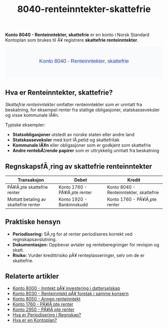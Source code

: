 ﻿---
title: "8040-renteinntekter-skattefrie"
meta_title: "8040-renteinntekter-skattefrie"
meta_description: '**Konto 8040 - Renteinntekter, skattefrie** er en konto i Norsk Standard Kontoplan som brukes til Ã¥ registrere **skattefrie renteinntekter**.'
slug: 8040-renteinntekter-skattefrie
type: blog
layout: pages/single
---

**Konto 8040 - Renteinntekter, skattefrie** er en konto i Norsk Standard Kontoplan som brukes til Ã¥ registrere **skattefrie renteinntekter**.

![Illustrasjon av konto 8040 Renteinntekter, skattefrie](8040-renteinntekter-skattefrie-image.svg)

## Hva er Renteinntekter, skattefrie?

*Skattefrie renteinntekter* omfatter renteinntekter som er unntatt fra beskatning, for eksempel renter fra statlige obligasjoner, statskasseveksler og visse kommunale lÃ¥n.

Typiske eksempler:
* **Statsobligasjoner** utstedt av norske staten eller andre land
* **Statskasseveksler** med kort lÃ¸petid og skattefritak
* **Kommunale lÃ¥n** eller obligasjoner som er godkjent som skattefrie
* **Andre rentebÃ¦rende papirer** som er uttrykkelig unntatt fra beskatning

## RegnskapsfÃ¸ring av skattefrie renteinntekter

| Transaksjon                          | Debet                       | Kredit                                   |
|--------------------------------------|-----------------------------|------------------------------------------|
| PÃ¥lÃ¸pte skattefrie renter           | Konto 1760 - PÃ¥lÃ¸pte renter | Konto 8040 - Renteinntekter, skattefrie |
| Mottatt betaling av skattefrie renter | Konto 1920 - Bankinnskudd   | Konto 1760 - PÃ¥lÃ¸pte renter             |

## Praktiske hensyn

* **Periodisering:** SÃ¸rg for at renter periodiseres korrekt ved regnskapsavslutning.
* **Dokumentasjon:** Oppbevar avtaler og renteberegninger for revisjon og skatt.
* **Risiko:** Vurder kredittrisiko pÃ¥ renteplasseringer, selv om de er skattefrie.

## Relaterte artikler

* [Konto 8000 - Inntekt pÃ¥ investering i datterselskap](/blogs/kontoplan/8000-inntekt-pa-investering-i-datterselskap "Konto 8000 - Inntekt pÃ¥ investering i datterselskap")
* [Konto 8030 - Renteinntekt pÃ¥ foretak i samme konsern](/blogs/kontoplan/8030-renteinntekt-pa-foretak-i-samme-konsern "Konto 8030 - Renteinntekt pÃ¥ foretak i samme konsern")
* [Konto 8050 - Annen renteinntekt](/blogs/kontoplan/8050-annen-renteinntekt "Konto 8050 - Annen renteinntekt: RegnskapsfÃ¸ring av annen renteinntekt")
* [Konto 1760 - PÃ¥lÃ¸pte renter](/blogs/kontoplan/1760-palopte-renter "Konto 1760 - PÃ¥lÃ¸pte renter: RegnskapsfÃ¸ring av pÃ¥lÃ¸pte renteutgifter")
* [Konto 2950 - PÃ¥lÃ¸pte renter](/blogs/kontoplan/2950-palopte-renter "Konto 2950 - PÃ¥lÃ¸pte renter: RegnskapsfÃ¸ring av pÃ¥lÃ¸pte renteutgifter")
* [Hva er Periodisering i Regnskap?](/blogs/regnskap/hva-er-periodisering "Hva er Periodisering i Regnskap? Guide til periodisering av kostnader og inntekter")
* [Hva er en Kontoplan?](/blogs/regnskap/hva-er-kontoplan "Hva er en Kontoplan? Komplett Guide til Kontoplaner i Norsk Regnskap")
